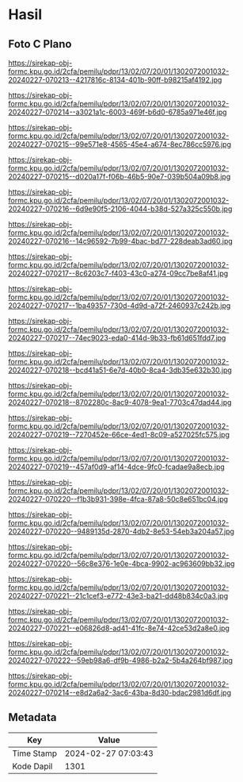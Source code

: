 # Hasil

## Foto C Plano

https://sirekap-obj-formc.kpu.go.id/2cfa/pemilu/pdpr/13/02/07/20/01/1302072001032-20240227-070213--4217816c-8134-401b-90ff-b98215af4192.jpg

https://sirekap-obj-formc.kpu.go.id/2cfa/pemilu/pdpr/13/02/07/20/01/1302072001032-20240227-070214--a3021a1c-6003-469f-b6d0-6785a971e46f.jpg

https://sirekap-obj-formc.kpu.go.id/2cfa/pemilu/pdpr/13/02/07/20/01/1302072001032-20240227-070215--99e571e8-4565-45e4-a674-8ec786cc5976.jpg

https://sirekap-obj-formc.kpu.go.id/2cfa/pemilu/pdpr/13/02/07/20/01/1302072001032-20240227-070215--d020a17f-f06b-46b5-90e7-039b504a09b8.jpg

https://sirekap-obj-formc.kpu.go.id/2cfa/pemilu/pdpr/13/02/07/20/01/1302072001032-20240227-070216--6d9e90f5-2106-4044-b38d-527a325c550b.jpg

https://sirekap-obj-formc.kpu.go.id/2cfa/pemilu/pdpr/13/02/07/20/01/1302072001032-20240227-070216--14c96592-7b99-4bac-bd77-228deab3ad60.jpg

https://sirekap-obj-formc.kpu.go.id/2cfa/pemilu/pdpr/13/02/07/20/01/1302072001032-20240227-070217--8c6203c7-f403-43c0-a274-09cc7be8af41.jpg

https://sirekap-obj-formc.kpu.go.id/2cfa/pemilu/pdpr/13/02/07/20/01/1302072001032-20240227-070217--1ba49357-730d-4d9d-a72f-2460937c242b.jpg

https://sirekap-obj-formc.kpu.go.id/2cfa/pemilu/pdpr/13/02/07/20/01/1302072001032-20240227-070217--74ec9023-eda0-414d-9b33-fb61d651fdd7.jpg

https://sirekap-obj-formc.kpu.go.id/2cfa/pemilu/pdpr/13/02/07/20/01/1302072001032-20240227-070218--bcd41a51-6e7d-40b0-8ca4-3db35e632b30.jpg

https://sirekap-obj-formc.kpu.go.id/2cfa/pemilu/pdpr/13/02/07/20/01/1302072001032-20240227-070218--8702280c-8ac9-4078-9ea1-7703c47dad44.jpg

https://sirekap-obj-formc.kpu.go.id/2cfa/pemilu/pdpr/13/02/07/20/01/1302072001032-20240227-070219--7270452e-66ce-4ed1-8c09-a527025fc575.jpg

https://sirekap-obj-formc.kpu.go.id/2cfa/pemilu/pdpr/13/02/07/20/01/1302072001032-20240227-070219--457af0d9-af14-4dce-9fc0-fcadae9a8ecb.jpg

https://sirekap-obj-formc.kpu.go.id/2cfa/pemilu/pdpr/13/02/07/20/01/1302072001032-20240227-070220--f1b3b931-398e-4fca-87a8-50c8e651bc04.jpg

https://sirekap-obj-formc.kpu.go.id/2cfa/pemilu/pdpr/13/02/07/20/01/1302072001032-20240227-070220--9489135d-2870-4db2-8e53-54eb3a204a57.jpg

https://sirekap-obj-formc.kpu.go.id/2cfa/pemilu/pdpr/13/02/07/20/01/1302072001032-20240227-070220--56c8e376-1e0e-4bca-9902-ac963609bb32.jpg

https://sirekap-obj-formc.kpu.go.id/2cfa/pemilu/pdpr/13/02/07/20/01/1302072001032-20240227-070221--21c1cef3-e772-43e3-ba21-dd48b834c0a3.jpg

https://sirekap-obj-formc.kpu.go.id/2cfa/pemilu/pdpr/13/02/07/20/01/1302072001032-20240227-070221--e06826d8-ad41-41fc-8e74-42ce53d2a8e0.jpg

https://sirekap-obj-formc.kpu.go.id/2cfa/pemilu/pdpr/13/02/07/20/01/1302072001032-20240227-070222--59eb98a6-df9b-4986-b2a2-5b4a264bf987.jpg

https://sirekap-obj-formc.kpu.go.id/2cfa/pemilu/pdpr/13/02/07/20/01/1302072001032-20240227-070214--e8d2a6a2-3ac6-43ba-8d30-bdac2981d6df.jpg


## Metadata

| Key        | Value               |
| ---------- | ------------------- |
| Time Stamp | 2024-02-27 07:03:43 |
| Kode Dapil | 1301                |



